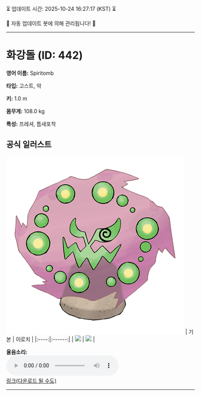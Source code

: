 
⏳ 업데이트 시간: 2025-10-24 16:27:17 (KST) ⏳

🤖 자동 업데이트 봇에 의해 관리됩니다! 🤖

---

# 화강돌 (ID: 442)
**영어 이름:** Spiritomb

**타입:** 고스트, 악

**키:** 1.0 m

**몸무게:** 108.0 kg

**특성:** 프레셔, 틈새포착

## 공식 일러스트
![](https://raw.githubusercontent.com/PokeAPI/sprites/master/sprites/pokemon/other/official-artwork/442.png)
| 기본 | 이로치 |
|:----:|:------:|
| <img src="http://play.pokemonshowdown.com/sprites/ani/spiritomb.gif" width="200"> | <img src="http://play.pokemonshowdown.com/sprites/ani-shiny/spiritomb.gif" width="200"> |

**울음소리:**<br><audio controls src="https://raw.githubusercontent.com/PokeAPI/cries/main/cries/pokemon/latest/442.ogg"></audio><br> [링크(다운로드 될 수도)](https://raw.githubusercontent.com/PokeAPI/cries/main/cries/pokemon/latest/442.ogg)


---
